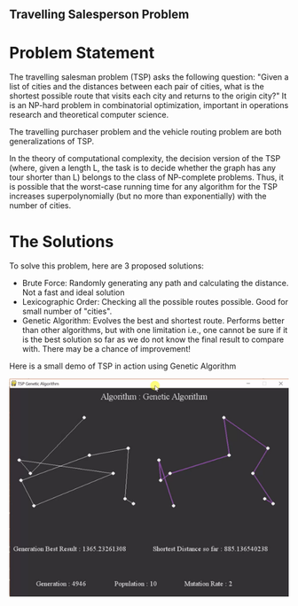 ## Travelling Salesperson Problem

# Problem Statement

The travelling salesman problem (TSP) asks the following question: "Given a list of cities and the distances between each pair of cities, what is the shortest possible route that visits each city and returns to the origin city?" It is an NP-hard problem in combinatorial optimization, important in operations research and theoretical computer science.

The travelling purchaser problem and the vehicle routing problem are both generalizations of TSP.

In the theory of computational complexity, the decision version of the TSP (where, given a length L, the task is to decide whether the graph has any tour shorter than L) belongs to the class of NP-complete problems. Thus, it is possible that the worst-case running time for any algorithm for the TSP increases superpolynomially (but no more than exponentially) with the number of cities.

# The Solutions

To solve this problem, here are 3 proposed solutions:
  - Brute Force: Randomly generating any path and calculating the distance. Not a fast and ideal solution
  - Lexicographic Order: Checking all the possible routes possible. Good for small number of "cities".
  - Genetic Algorithm: Evolves the best and shortest route. Performs better than other algorithms, but with one limitation i.e., one cannot be sure if it is the best solution so far as we do not know the final result to compare with. There may be a chance of improvement!
  
Here is a small demo of TSP in action using Genetic Algorithm

<p align="center"> <img src="tsp-demo.gif"/> </p>
